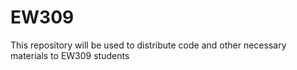 # EW309
This repository will be used to distribute code and other necessary materials to EW309 students

